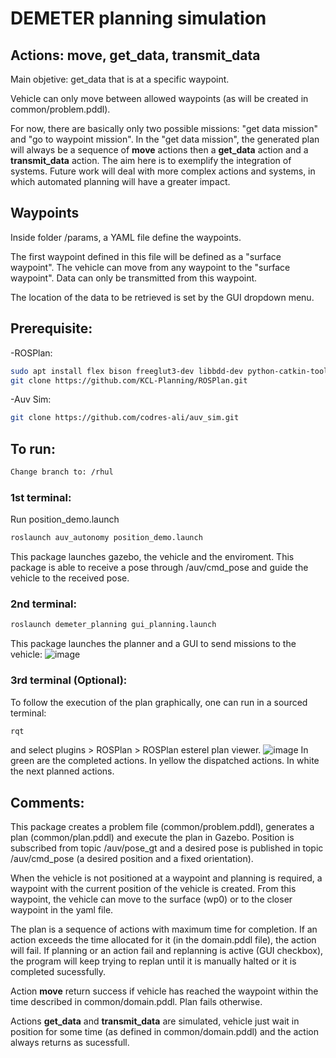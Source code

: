 # DEMETER planning simulation

## Actions: move, get_data, transmit_data
Main objetive: get_data that is at a specific waypoint.

Vehicle can only move between allowed waypoints (as will be created in common/problem.pddl).

For now, there are basically only two possible missions: "get data mission" and "go to waypoint mission". In the "get data mission", the generated plan will always be a sequence of **move** actions then a **get_data** action and a **transmit_data** action. 
The aim here is to exemplify the integration of systems. 
Future work will deal with more complex actions and systems, in which automated planning will have a greater impact.

## Waypoints

Inside folder /params, a YAML file define the waypoints.

The first waypoint defined in this file will be defined as a "surface waypoint". The vehicle can move from any waypoint to the "surface waypoint". Data can only be transmitted from this waypoint.

The location of the data to be retrieved is set by the GUI dropdown menu.

## Prerequisite:

-ROSPlan: 
```sh
sudo apt install flex bison freeglut3-dev libbdd-dev python-catkin-tools ros-$ROS_DISTRO-tf2-bullet
git clone https://github.com/KCL-Planning/ROSPlan.git
```
-Auv Sim:
```sh
git clone https://github.com/codres-ali/auv_sim.git
```

## To run:
```sh
Change branch to: /rhul
```

### 1st terminal:
Run position_demo.launch
```sh
roslaunch auv_autonomy position_demo.launch
```
This package launches gazebo, the vehicle and the enviroment. This package is able to receive a pose through /auv/cmd_pose and guide the vehicle to the received pose.

### 2nd terminal:
```sh
roslaunch demeter_planning gui_planning.launch
```
This package launches the planner and a GUI to send missions to the vehicle:
![image](https://user-images.githubusercontent.com/92797165/192337251-d9ab2764-231f-4d33-927a-3f0e65948d1b.png)


### 3rd terminal (Optional):
To follow the execution of the plan graphically, one can run in a sourced terminal:
```sh
rqt
```
and select plugins > ROSPlan > ROSPlan esterel plan viewer.
![image](https://user-images.githubusercontent.com/92797165/192337883-9ab04f2f-6621-49b0-943b-e2489c155849.png)
In green are the completed actions. In yellow the dispatched actions. In white the next planned actions.


## Comments:

This package creates a problem file (common/problem.pddl), generates a plan (common/plan.pddl) and execute the plan in Gazebo.
Position is subscribed from topic /auv/pose_gt and a desired pose is published in topic /auv/cmd_pose (a desired position and a fixed orientation). 

When the vehicle is not positioned at a waypoint and planning is required, a waypoint with the current position of the vehicle is created. From this waypoint, the vehicle can move to the surface (wp0) or to the closer waypoint in the yaml file.

The plan is a sequence of actions with maximum time for completion. If an action exceeds the time allocated for it (in the domain.pddl file), the action will fail. 
If planning or an action fail and replanning is active (GUI checkbox), the program will keep trying to replan until it is manually halted or it is completed sucessfully.

Action **move** return success if vehicle has reached the waypoint within the time described in common/domain.pddl. Plan fails otherwise.

Actions **get_data** and **transmit_data** are simulated, vehicle just wait in position for some time (as defined in common/domain.pddl) and the action always returns as sucessfull.




